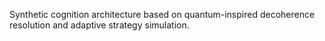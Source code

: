 Synthetic cognition architecture based on quantum-inspired decoherence resolution and adaptive strategy simulation.
